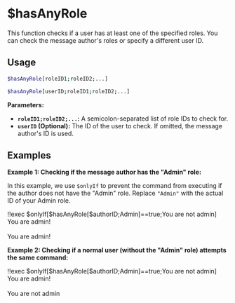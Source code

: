 # $hasAnyRole

This function checks if a user has at least one of the specified roles. You can check the message author's roles or specify a different user ID.

## Usage

```bash
$hasAnyRole[roleID1;roleID2;...]
```

```bash
$hasAnyRole[userID;roleID1;roleID2;...]
```

**Parameters:**

*   **`roleID1;roleID2;...`:**  A semicolon-separated list of role IDs to check for.
*   **`userID` (Optional):** The ID of the user to check. If omitted, the message author's ID is used.

## Examples

**Example 1: Checking if the message author has the "Admin" role:**

In this example, we use `$onlyIf` to prevent the command from executing if the author does not have the "Admin" role.  Replace `"Admin"` with the actual ID of your Admin role.

<discord-messages>
  <discord-message :bot="false" role-color="#ffcc9a" author="Admin">
    !!exec $onlyIf[$hasAnyRole[$authorID;Admin]==true;You are not admin]<br>You are admin!<br><br>
  </discord-message>
  <discord-message :bot="true" role-color="#0099ff" author="Custom Command" avatar="https://media.discordapp.net/avatars/725721249652670555/781224f90c3b841ba5b40678e032f74a.webp">
    You are admin!
  </discord-message>
</discord-messages>

**Example 2: Checking if a normal user (without the "Admin" role) attempts the same command:**

<discord-messages>
  <discord-message :bot="false" role-color="#ffcc9a" author="Normal User">
    !!exec $onlyIf[$hasAnyRole[$authorID;Admin]==true;You are not admin]<br>You are admin!<br><br>
  </discord-message>
  <discord-message :bot="true" role-color="#0099ff" author="Custom Command" avatar="https://media.discordapp.net/avatars/725721249652670555/781224f90c3b841ba5b40678e032f74a.webp">
    You are not admin
  </discord-message>
</discord-messages>